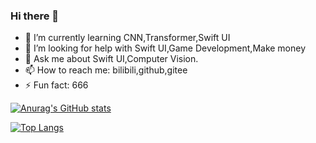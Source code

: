 ### Hi there 👋

- 🌱 I’m currently learning CNN,Transformer,Swift UI
- 🤔 I’m looking for help with Swift UI,Game Development,Make money
- 💬 Ask me about Swift UI,Computer Vision.
- 📫 How to reach me: bilibili,github,gitee
- ⚡ Fun fact: 666

[![Anurag's GitHub stats](https://github-readme-stats.vercel.app/api?username=zhuhaoxlj)](https://github.com/anuraghazra/github-readme-stats)

[![Top Langs](https://github-readme-stats.vercel.app/api/top-langs/?username=zhuhaoxlj&layout=compact)](https://github.com/anuraghazra/github-readme-stats)

